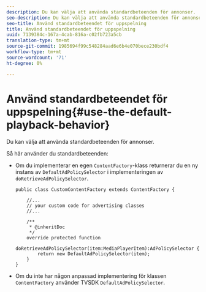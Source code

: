 ```yaml
---
description: Du kan välja att använda standardbeteenden för annonser.
seo-description: Du kan välja att använda standardbeteenden för annonser.
seo-title: Använd standardbeteendet för uppspelning
title: Använd standardbeteendet för uppspelning
uuid: 7139384c-167a-4cab-816a-c02fb723a5cb
translation-type: tm+mt
source-git-commit: 1985694f99c548284aad6e6b4e070bece230bdf4
workflow-type: tm+mt
source-wordcount: '71'
ht-degree: 0%

---
```



# Använd standardbeteendet för uppspelning{#use-the-default-playback-behavior}

Du kan välja att använda standardbeteenden för annonser.

Så här använder du standardbeteenden:

* Om du implementerar en egen `ContentFactory`-klass returnerar du en ny instans av `DefaultAdPolicySelector` i implementeringen av `doRetrieveAdPolicySelector`.

   ```
   public class CustomContentFactory extends ContentFactory { 
   
       //... 
       // your custom code for advertising classes 
       //... 
   
       /** 
        * @inheritDoc 
        */ 
       override protected function  
         doRetrieveAdPolicySelector(item:MediaPlayerItem):AdPolicySelector { 
           return new DefaultAdPolicySelector(item); 
       } 
   }
   ```

* Om du inte har någon anpassad implementering för klassen `ContentFactory` använder TVSDK `DefaultAdPolicySelector`.